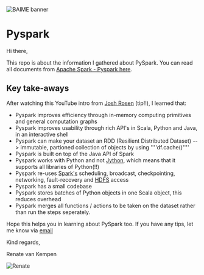 ![BAIME banner](https://user-images.githubusercontent.com/47600826/73174265-9c3c5e80-4107-11ea-858b-c2c9f5304729.png)

# Pyspark

Hi there,

This repo is about the information I gathered about PySpark. 
You can read all documents from [Apache Spark - Pyspark here](https://spark.apache.org/docs/latest/api/python/pyspark.sql.html#module-pyspark.sql).

## Key take-aways
After watching this YouTube intro from [Josh Rosen](https://www.youtube.com/watch?v=xc7Lc8RA8wE) (tip!!), I learned that: 
- Pyspark improves efficiency through in-memory computing primitives and general computation graphs
- Pyspark improves usability through rich API's in Scala, Python and Java, in an interactive shell
- Pyspark can make your dataset an RDD (Resilient Distributed Dataset) --> immutable, partioned collection of objects by using 
''''df.cache()''''
- Pyspark is built on top of the Java API of Spark
- Pyspark works with Python and not [Jython](https://www.jython.org/), which means that it supports all libraries of Python(!!)
- Pyspark re-uses [Spark's](https://spark.apache.org/) scheduling, broadcast, checkpointing, networking, fault-recovery and [HDFS](https://hadoop.apache.org/docs/r1.2.1/hdfs_design.html) access 
- Pyspark has a small codebase
- Pyspark stores batches of Python objects in one Scala object, this reduces overhead
- Pyspark merges all functions / actions to be taken on the dataset rather than run the steps seperately.

Hope this helps you in learning about PySpark too. 
If you have any tips, let me know via [email](renate@baime.nl)

Kind regards,

Renate van Kempen


![Renate](https://user-images.githubusercontent.com/47600826/73173281-4f578880-4105-11ea-8862-4c54a530e7f4.jpg)
